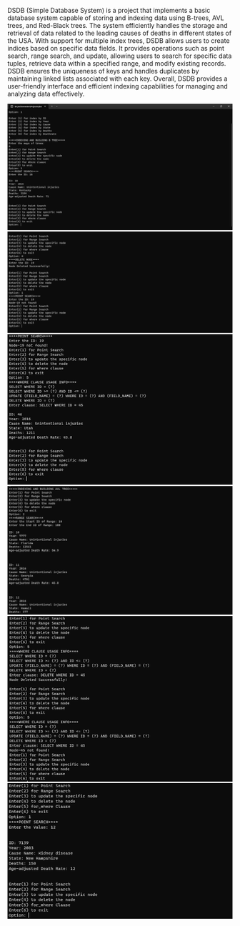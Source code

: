 <p>
  
  DSDB (Simple Database System) is a project that implements a basic database system capable of storing and indexing data using B-trees,
  AVL trees, and Red-Black trees. The system efficiently handles the storage and retrieval of data related to the leading causes of 
  deaths in different states of the USA. With support for multiple index trees, DSDB allows users to create indices based on specific
  data fields. It provides operations such as point search, range search, and update, allowing users to search for specific data tuples,
  retrieve data within a specified range, and modify existing records. DSDB ensures the uniqueness of keys and handles duplicates by
  maintaining linked lists associated with each key. Overall, DSDB provides a user-friendly interface and efficient 
  indexing capabilities for managing and analyzing data effectively.
  </p>
<img src="SS/Screenshot 2023-06-01 162610.png"/>
<img src="SS/Screenshot 2023-06-01 162845.png"/>
<img src="SS/Screenshot 2023-06-01 162914.png"/>
<img src="SS/Screenshot 2023-06-01 162958.png"/>
<img src="SS/Screenshot 2023-06-01 163039.png"/>
<img src="SS/Screenshot 2023-06-01 163217.png"/>
